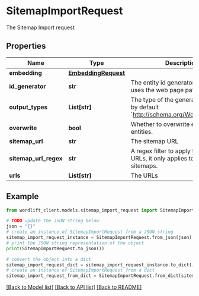# SitemapImportRequest

The Sitemap Import request

## Properties

Name | Type | Description | Notes
------------ | ------------- | ------------- | -------------
**embedding** | [**EmbeddingRequest**](EmbeddingRequest.md) |  | [optional] 
**id_generator** | **str** | The entity id generator, by default uses the web page path. | [optional] [default to 'default']
**output_types** | **List[str]** | The type of the generated entities, by default &#x60;http://schema.org/WebPage&#x60;. | [optional] [default to ["http://schema.org/WebPage"]]
**overwrite** | **bool** | Whether to overwrite existing entities. | [optional] [default to False]
**sitemap_url** | **str** | The sitemap URL | [optional] 
**sitemap_url_regex** | **str** | A regex filter to apply to discovered URLs, it only applies to URLs in sitemaps. | [optional] 
**urls** | **List[str]** | The URLs | [optional] 

## Example

```python
from wordlift_client.models.sitemap_import_request import SitemapImportRequest

# TODO update the JSON string below
json = "{}"
# create an instance of SitemapImportRequest from a JSON string
sitemap_import_request_instance = SitemapImportRequest.from_json(json)
# print the JSON string representation of the object
print(SitemapImportRequest.to_json())

# convert the object into a dict
sitemap_import_request_dict = sitemap_import_request_instance.to_dict()
# create an instance of SitemapImportRequest from a dict
sitemap_import_request_from_dict = SitemapImportRequest.from_dict(sitemap_import_request_dict)
```
[[Back to Model list]](../README.md#documentation-for-models) [[Back to API list]](../README.md#documentation-for-api-endpoints) [[Back to README]](../README.md)


